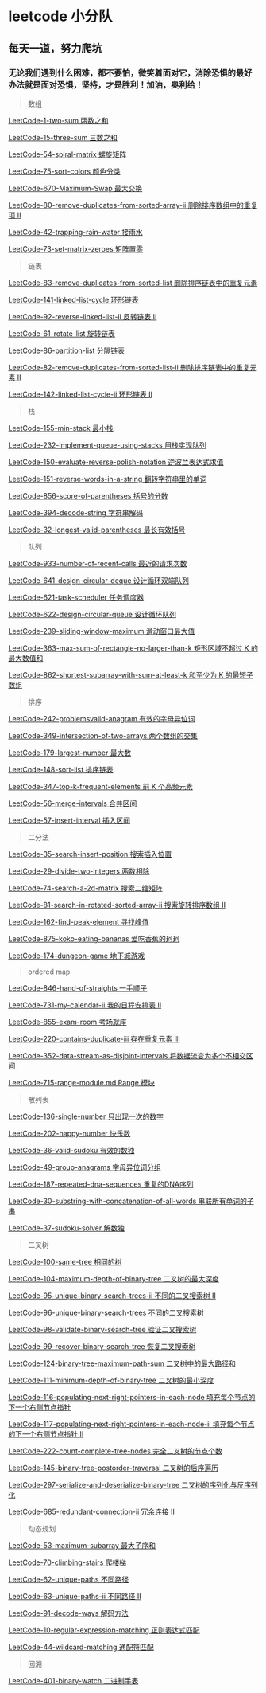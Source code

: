 # leetcode 小分队

## 每天一道，努力爬坑

### 无论我们遇到什么困难，都不要怕，微笑着面对它，消除恐惧的最好办法就是面对恐惧，坚持，才是胜利！加油，奥利给！ 

> 数组

[LeetCode-1-two-sum 两数之和](https://github.com/xiezeyu-99/Practice/blob/master/array/LeetCode-1-two-sum.md)

[LeetCode-15-three-sum 三数之和](https://github.com/xiezeyu-99/Practice/blob/master/array/LeetCode-15-three-sum.md)

[LeetCode-54-spiral-matrix 螺旋矩阵](https://github.com/xiezeyu-99/Practice/blob/master/array/LeetCode-54-spiral-matrix.md)

[LeetCode-75-sort-colors 颜色分类](https://github.com/xiezeyu-99/Practice/blob/master/array/LeetCode-75-sort-colors.md)

[LeetCode-670-Maximum-Swap 最大交换](https://github.com/xiezeyu-99/Practice/tree/master/array/LeetCode-670-Maximum-Swap.md)

[LeetCode-80-remove-duplicates-from-sorted-array-ii 删除排序数组中的重复项 II](https://github.com/xiezeyu-99/Practice/tree/master/array/LeetCode-80-remove-duplicates-from-sorted-array-ii.md)

[LeetCode-42-trapping-rain-water 接雨水](https://github.com/xiezeyu-99/Practice/blob/master/array/LeetCode-42-trapping-rain-water.md)

[LeetCode-73-set-matrix-zeroes 矩阵置零](https://github.com/xiezeyu-99/Practice/blob/master/array/LeetCode-73-set-matrix-zeroes.md)

> 链表

[LeetCode-83-remove-duplicates-from-sorted-list 删除排序链表中的重复元素](https://github.com/xiezeyu-99/Practice/blob/master/list/LeetCode-83-remove-duplicates-from-sorted-list.md)

[LeetCode-141-linked-list-cycle 环形链表](https://github.com/xiezeyu-99/Practice/blob/master/list/LeetCode-141-linked-list-cycle.md)

[LeetCode-92-reverse-linked-list-ii 反转链表 II](https://github.com/xiezeyu-99/Practice/blob/master/list/LeetCode-92-reverse-linked-list-ii.md)

[LeetCode-61-rotate-list 旋转链表](https://github.com/xiezeyu-99/Practice/blob/master/list/LeetCode-61-rotate-list.md)

[LeetCode-86-partition-list 分隔链表](https://github.com/xiezeyu-99/Practice/blob/master/list/LeetCode-86-partition-list.md)

[LeetCode-82-remove-duplicates-from-sorted-list-ii 删除排序链表中的重复元素 II](https://github.com/xiezeyu-99/Practice/blob/master/list/LeetCode-82-remove-duplicates-from-sorted-list-ii.md)

[LeetCode-142-linked-list-cycle-ii 环形链表 II](https://github.com/xiezeyu-99/Practice/blob/master/list/LeetCode-142-linked-list-cycle-ii.md)

> 栈

[LeetCode-155-min-stack 最小栈](https://github.com/xiezeyu-99/Practice/blob/master/stack/LeetCode-155-min-stack.md)

[LeetCode-232-implement-queue-using-stacks 用栈实现队列](https://github.com/xiezeyu-99/Practice/blob/master/stack/LeetCode-232-implement-queue-using-stacks.md)

[LeetCode-150-evaluate-reverse-polish-notation 逆波兰表达式求值](https://github.com/xiezeyu-99/Practice/blob/master/stack/LeetCode-150-evaluate-reverse-polish-notation.md)

[LeetCode-151-reverse-words-in-a-string 翻转字符串里的单词](https://github.com/xiezeyu-99/Practice/blob/master/stack/LeetCode-151-reverse-words-in-a-string.md)

[LeetCode-856-score-of-parentheses 括号的分数](https://github.com/xiezeyu-99/Practice/blob/master/stack/LeetCode-856-score-of-parentheses.md)

[LeetCode-394-decode-string 字符串解码](https://github.com/xiezeyu-99/Practice/blob/master/stack/LeetCode-394-decode-string.md)

[LeetCode-32-longest-valid-parentheses 最长有效括号](https://github.com/xiezeyu-99/Practice/blob/master/stack/LeetCode-32-longest-valid-parentheses.md)

> 队列

[LeetCode-933-number-of-recent-calls 最近的请求次数](https://github.com/xiezeyu-99/Practice/blob/master/queue/LeetCode-933-number-of-recent-calls.md)

[LeetCode-641-design-circular-deque 设计循环双端队列](https://github.com/xiezeyu-99/Practice/blob/master/queue/LeetCode-641-design-circular-deque.md)

[LeetCode-621-task-scheduler 任务调度器](https://github.com/xiezeyu-99/Practice/blob/master/queue/LeetCode-621-task-scheduler.md)

[LeetCode-622-design-circular-queue 设计循环队列](https://github.com/xiezeyu-99/Practice/blob/master/queue/LeetCode-622-design-circular-queue.md)

[LeetCode-239-sliding-window-maximum 滑动窗口最大值](https://github.com/xiezeyu-99/Practice/blob/master/queue/LeetCode-239-sliding-window-maximum.md)

[LeetCode-363-max-sum-of-rectangle-no-larger-than-k 矩形区域不超过 K 的最大数值和](https://github.com/xiezeyu-99/Practice/blob/master/queue/LeetCode-363-max-sum-of-rectangle-no-larger-than-k.md)

[LeetCode-862-shortest-subarray-with-sum-at-least-k 和至少为 K 的最短子数组](https://github.com/xiezeyu-99/Practice/blob/master/queue/LeetCode-862-shortest-subarray-with-sum-at-least-k.md)

> 排序

[LeetCode-242-problemsvalid-anagram 有效的字母异位词](https://github.com/xiezeyu-99/Practice/blob/master/sort/LeetCode-242-problemsvalid-anagram.md)

[LeetCode-349-intersection-of-two-arrays 两个数组的交集](https://github.com/xiezeyu-99/Practice/blob/master/sort/LeetCode-349-intersection-of-two-arrays.md)

[LeetCode-179-largest-number 最大数](https://github.com/xiezeyu-99/Practice/blob/master/sort/LeetCode-179-largest-number.md)

[LeetCode-148-sort-list 排序链表](https://github.com/xiezeyu-99/Practice/blob/master/sort/LeetCode-148-sort-list.md)

[LeetCode-347-top-k-frequent-elements 前 K 个高频元素](https://github.com/xiezeyu-99/Practice/blob/master/sort/LeetCode-347-top-k-frequent-elements.md)

[LeetCode-56-merge-intervals 合并区间](https://github.com/xiezeyu-99/Practice/blob/master/sort/LeetCode-56-merge-intervals.md)

[LeetCode-57-insert-interval 插入区间](https://github.com/xiezeyu-99/Practice/blob/master/sort/LeetCode-57-insert-interval.md)

> 二分法

[LeetCode-35-search-insert-position 搜索插入位置](https://github.com/xiezeyu-99/Practice/blob/master/binary_search/LeetCode-35-search-insert-position.md)

[LeetCode-29-divide-two-integers 两数相除](https://github.com/xiezeyu-99/Practice/blob/master/binary_search/LeetCode-29-divide-two-integers.md)

[LeetCode-74-search-a-2d-matrix 搜索二维矩阵](https://github.com/xiezeyu-99/Practice/blob/master/binary_search/LeetCode-74-search-a-2d-matrix.md)

[LeetCode-81-search-in-rotated-sorted-array-ii 搜索旋转排序数组 II](https://github.com/xiezeyu-99/Practice/blob/master/binary_search/LeetCode-81-search-in-rotated-sorted-array-ii.md)

[LeetCode-162-find-peak-element 寻找峰值](https://github.com/xiezeyu-99/Practice/blob/master/binary_search/LeetCode-162-find-peak-element.md)

[LeetCode-875-koko-eating-bananas 爱吃香蕉的珂珂](https://github.com/xiezeyu-99/Practice/blob/master/binary_search/LeetCode-875-koko-eating-bananas.md)

[LeetCode-174-dungeon-game 地下城游戏](https://github.com/xiezeyu-99/Practice/blob/master/binary_search/LeetCode-174-dungeon-game.md)

> ordered map

[LeetCode-846-hand-of-straights 一手顺子](https://github.com/xiezeyu-99/Practice/blob/master/ordered_map/LeetCode-846-hand-of-straights.md)

[LeetCode-731-my-calendar-ii 我的日程安排表 II](https://github.com/xiezeyu-99/Practice/blob/master/ordered_map/LeetCode-731-my-calendar-ii.md)

[LeetCode-855-exam-room 考场就座](https://github.com/xiezeyu-99/Practice/blob/master/ordered_map/LeetCode-855-exam-room.md)

[LeetCode-220-contains-duplicate-iii 存在重复元素 III](https://github.com/xiezeyu-99/Practice/blob/master/ordered_map/LeetCode-220-contains-duplicate-iii.md)

[LeetCode-352-data-stream-as-disjoint-intervals 将数据流变为多个不相交区间](https://github.com/xiezeyu-99/Practice/blob/master/ordered_map/LeetCode-352-data-stream-as-disjoint-intervals.md)

[LeetCode-715-range-module.md Range 模块](https://github.com/xiezeyu-99/Practice/blob/master/ordered_map/LeetCode-715-range-module.md)

> 散列表

[LeetCode-136-single-number 只出现一次的数字](https://github.com/xiezeyu-99/Practice/blob/master/hash_table/LeetCode-136-single-number.md)

[LeetCode-202-happy-number 快乐数](https://github.com/xiezeyu-99/Practice/blob/master/hash_table/LeetCode-202-happy-number.md)

[LeetCode-36-valid-sudoku 有效的数独](https://github.com/xiezeyu-99/Practice/blob/master/hash_table/LeetCode-36-valid-sudoku.md)

[LeetCode-49-group-anagrams 字母异位词分组](https://github.com/xiezeyu-99/Practice/blob/master/hash_table/LeetCode-49-group-anagrams.md)

[LeetCode-187-repeated-dna-sequences 重复的DNA序列](https://github.com/xiezeyu-99/Practice/blob/master/hash_table/LeetCode-187-repeated-dna-sequences.md)

[LeetCode-30-substring-with-concatenation-of-all-words 串联所有单词的子串](https://github.com/xiezeyu-99/Practice/blob/master/hash_table/LeetCode-30-substring-with-concatenation-of-all-words.md)

[LeetCode-37-sudoku-solver 解数独](https://github.com/xiezeyu-99/Practice/blob/master/hash_table/LeetCode-37-sudoku-solver.md)

> 二叉树

[LeetCode-100-same-tree 相同的树](https://github.com/xiezeyu-99/Practice/blob/master/binary_tree/LeetCode-100-same-tree.md)

[LeetCode-104-maximum-depth-of-binary-tree 二叉树的最大深度](https://github.com/xiezeyu-99/Practice/blob/master/binary_tree/LeetCode-104-maximum-depth-of-binary-tree.md)

[LeetCode-95-unique-binary-search-trees-ii 不同的二叉搜索树 II](https://github.com/xiezeyu-99/Practice/blob/master/binary_tree/LeetCode-95-unique-binary-search-trees-ii.md)

[LeetCode-96-unique-binary-search-trees 不同的二叉搜索树](https://github.com/xiezeyu-99/Practice/blob/master/binary_tree/LeetCode-96-unique-binary-search-trees.md)

[LeetCode-98-validate-binary-search-tree 验证二叉搜索树](https://github.com/xiezeyu-99/Practice/blob/master/binary_tree/LeetCode-98-validate-binary-search-tree.md)

[LeetCode-99-recover-binary-search-tree 恢复二叉搜索树](https://github.com/xiezeyu-99/Practice/blob/master/binary_tree/LeetCode-99-recover-binary-search-tree.md)

[LeetCode-124-binary-tree-maximum-path-sum 二叉树中的最大路径和](https://github.com/xiezeyu-99/Practice/blob/master/binary_tree/LeetCode-124-binary-tree-maximum-path-sum.md)

[LeetCode-111-minimum-depth-of-binary-tree 二叉树的最小深度](https://github.com/xiezeyu-99/Practice/blob/master/binary_tree/LeetCode-111-minimum-depth-of-binary-tree.md)

[LeetCode-116-populating-next-right-pointers-in-each-node 填充每个节点的下一个右侧节点指针](https://github.com/xiezeyu-99/Practice/blob/master/binary_tree/LeetCode-116-populating-next-right-pointers-in-each-node.md)

[LeetCode-117-populating-next-right-pointers-in-each-node-ii 填充每个节点的下一个右侧节点指针 II](https://github.com/xiezeyu-99/Practice/blob/master/binary_tree/LeetCode-117-populating-next-right-pointers-in-each-node-ii.md)

[LeetCode-222-count-complete-tree-nodes 完全二叉树的节点个数](https://github.com/xiezeyu-99/Practice/blob/master/binary_tree/LeetCode-222-count-complete-tree-nodes.md)

[LeetCode-145-binary-tree-postorder-traversal 二叉树的后序遍历](https://github.com/xiezeyu-99/Practice/blob/master/binary_tree/LeetCode-145-binary-tree-postorder-traversal.md)

[LeetCode-297-serialize-and-deserialize-binary-tree 二叉树的序列化与反序列化](https://github.com/xiezeyu-99/Practice/blob/master/binary_tree/LeetCode-297-serialize-and-deserialize-binary-tree.md)

[LeetCode-685-redundant-connection-ii 冗余连接 II](https://github.com/xiezeyu-99/Practice/blob/master/binary_tree/LeetCode-685-redundant-connection-ii.md)

> 动态规划

[LeetCode-53-maximum-subarray 最大子序和](https://github.com/xiezeyu-99/Practice/blob/master/dynamic_program/LeetCode-53-maximum-subarray.md)

[LeetCode-70-climbing-stairs 爬楼梯](https://github.com/xiezeyu-99/Practice/blob/master/dynamic_program/LeetCode-70-climbing-stairs.md)

[LeetCode-62-unique-paths 不同路径](https://github.com/xiezeyu-99/Practice/blob/master/dynamic_program/LeetCode-62-unique-paths.md)

[LeetCode-63-unique-paths-ii 不同路径 II](https://github.com/xiezeyu-99/Practice/blob/master/dynamic_program/LeetCode-63-unique-paths-ii.md)

[LeetCode-91-decode-ways 解码方法](https://github.com/xiezeyu-99/Practice/blob/master/dynamic_program/LeetCode-91-decode-ways.md)

[LeetCode-10-regular-expression-matching 正则表达式匹配](https://github.com/xiezeyu-99/Practice/blob/master/dynamic_program/LeetCode-10-regular-expression-matching.md)

[LeetCode-44-wildcard-matching 通配符匹配](https://github.com/xiezeyu-99/Practice/blob/master/dynamic_program/LeetCode-44-wildcard-matching.md)

> 回溯

[LeetCode-401-binary-watch 二进制手表](https://github.com/xiezeyu-99/Practice/blob/master/backtracking/LeetCode-401-binary-watch.md)
